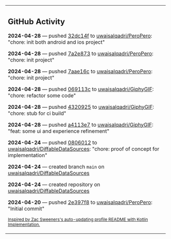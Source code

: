 <table><tr><td valign="top" width="100%">    

## GitHub Activity

**2024-04-28** — pushed [32dc14f](https://github.com/uwaisalqadri/PeroPero/commits/32dc14f398c4f83f953fd91be2d6b2d938fd3ccb) to [uwaisalqadri/PeroPero](https://github.com/uwaisalqadri/PeroPero): "chore: init both android and ios project"

**2024-04-28** — pushed [7a2e873](https://github.com/uwaisalqadri/PeroPero/commits/7a2e87301d2565f1060f38d5ba9e0ea34dcfe624) to [uwaisalqadri/PeroPero](https://github.com/uwaisalqadri/PeroPero): "chore: init project"

**2024-04-28** — pushed [7aae16c](https://github.com/uwaisalqadri/PeroPero/commits/7aae16cadc166cd7e8ea32162cf9d3ee77318292) to [uwaisalqadri/PeroPero](https://github.com/uwaisalqadri/PeroPero): "chore: init project"

**2024-04-28** — pushed [069113c](https://github.com/uwaisalqadri/GiphyGIF/commits/069113cf58b18349de8ca660663de246a6a0c236) to [uwaisalqadri/GiphyGIF](https://github.com/uwaisalqadri/GiphyGIF): "chore: refactor some code"

**2024-04-28** — pushed [4320925](https://github.com/uwaisalqadri/GiphyGIF/commits/43209257fd7adfa65ad7869e0c3e40a5967195db) to [uwaisalqadri/GiphyGIF](https://github.com/uwaisalqadri/GiphyGIF): "chore: stub for ci build"

**2024-04-28** — pushed [a4113e7](https://github.com/uwaisalqadri/GiphyGIF/commits/a4113e7b093194cb554ed5f8d5d52ba7691914e8) to [uwaisalqadri/GiphyGIF](https://github.com/uwaisalqadri/GiphyGIF): "feat: some ui and experience refinement"

**2024-04-24** — pushed [0806012](https://github.com/uwaisalqadri/DiffableDataSources/commits/08060127271b7ad28e095bbdb49e82777f20bd8f) to [uwaisalqadri/DiffableDataSources](https://github.com/uwaisalqadri/DiffableDataSources): "chore: proof of concept for implementation"

**2024-04-24** — created branch `main` on [uwaisalqadri/DiffableDataSources](https://github.com/uwaisalqadri/DiffableDataSources)

**2024-04-24** — created repository on [uwaisalqadri/DiffableDataSources](https://github.com/uwaisalqadri/DiffableDataSources)

**2024-04-20** — pushed [2e397f8](https://github.com/uwaisalqadri/PeroPero/commits/2e397f86c4134302ea0c86bf5b0f4af37e574b18) to [uwaisalqadri/PeroPero](https://github.com/uwaisalqadri/PeroPero): "Initial commit"
                
<sub><a href="https://github.com/ZacSweers/ZacSweers/">Inspired by Zac Sweeners's auto-updating profile README with Kotlin Implementation.</a></sub>
        
